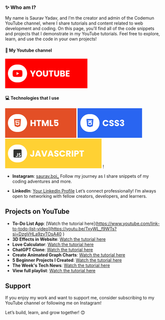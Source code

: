 ### ✨ Who am I?
My name is Saurav Yadav, and I’m the creator and admin of the Codemun YouTube channel, where I share tutorials and content related to web development and coding. On this page, you’ll find all of the code snippets and projects that I demonstrate in my YouTube tutorials. Feel free to explore, learn, and use the code in your own projects!

#### 🔗 My Youtube channel
[![YouTube](./assets/youtube.svg)](https://www.youtube.com/@CODEMUNISLOVE)

#### 💻 Technologies that I use
![HTML5](./assets/html.svg) ![CSS3](./assets/css.svg) ![JavaScript](./assets/javascript.svg) !


- **Instagram**: [saurav.boi_]([https://www.instagram.com/saurav.boi_/](https://www.instagram.com/saurav.boi_))
  Follow my journey as I share snippets of my coding adventures and more.

- **LinkedIn**: [Your LinkedIn Profile]([https://www.linkedin.com/in/your-profile](https://in.linkedin.com/in/techsavvydeveloperinnovates))
  Let’s connect professionally! I’m always open to networking with fellow creators, developers, and learners.

## Projects on YouTube

- **To-Do List App**: [Watch the tutorial here](https://www.youtube.com/link-to-todo-list-video](https://youtu.be/TxyWL_f9WTs?si=DzgVHLa9zvTOsA40 )
- **3D Effects in Website**: [Watch the tutorial here]( https://youtu.be/g_a2rZW3Me8?si=AwN6YutqH7lOkYIA )
- **Love Calculator**: [Watch the tutorial here](https://youtu.be/bPlB7Bm5nrg?si=5o6Wkc26tBoStlTS)
- **ChatGPT Clone**:  [Watch the tutorial here](https://youtu.be/9BOY5kRg4Cw?si=2FtSLgtBWHjDpQYa)
- **Create Animated Graph Charts**: [Watch the tutorial here](https://youtu.be/YmAEGP_Wn_E?si=kYydqFqNDDTjtr36)
- **5 Beginner Projects I Created**: [Watch the tutorial here](https://youtu.be/X-1s-PdIPNs?si=T9x697lpbPaZuYEb)
-  **The Week's Tech News**: [Watch the tutorial here](https://youtu.be/sTsbmSIqO1k?si=jJqIUu_shZX1F5T0)
-  **View full playlist**:  [Watch the tutorial here](www.youtube.com/@CODEMUNISLOVE)
 
## Support

If you enjoy my work and want to support me, consider subscribing to my YouTube channel or following me on Instagram!

Let’s build, learn, and grow together! 😊

